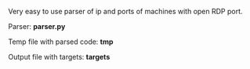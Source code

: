 Very easy to use parser of ip and ports of machines with open RDP port.

Parser: __**parser.py**__

Temp file with parsed code: __**tmp**__

Output file with targets: __**targets**__
